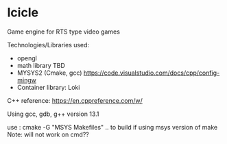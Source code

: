 # Icicle
Game engine for RTS type video games

Technologies/Libraries used:
- opengl
- math library TBD
- MYSYS2 (Cmake, gcc) https://code.visualstudio.com/docs/cpp/config-mingw
- Container library: Loki

C++ reference: https://en.cppreference.com/w/

Using gcc, gdb, g++ version 13.1

use : cmake -G "MSYS Makefiles" .. to build if using msys version of make
Note: will not work on cmd??